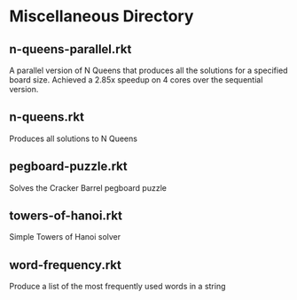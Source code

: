 # Miscellaneous Directory
## n-queens-parallel.rkt
A parallel version of N Queens that produces all the solutions for a specified board size. Achieved a 2.85x speedup on 4 cores over the sequential version.
## n-queens.rkt
Produces all solutions to N Queens
## pegboard-puzzle.rkt
Solves the Cracker Barrel pegboard puzzle
## towers-of-hanoi.rkt
Simple Towers of Hanoi solver
## word-frequency.rkt
Produce a list of the most frequently used words in a string
